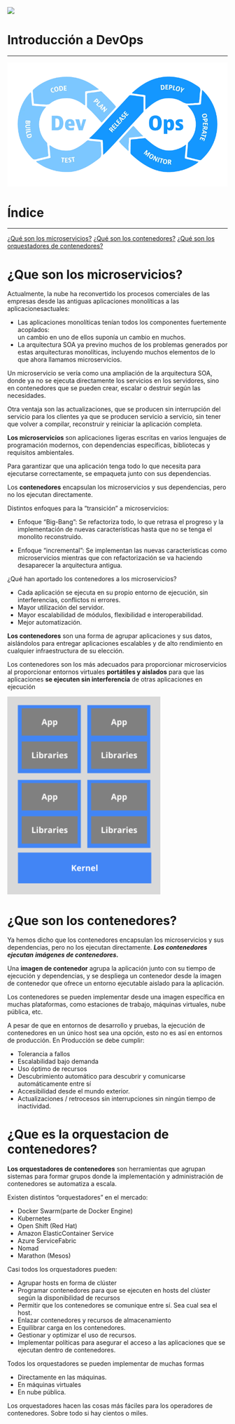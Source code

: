 ![](../../../img/TheBridge_logo.png)

# Introducción a DevOps
***

![img.png](img/img.png)
# Índice 
***

[¿Qué son los microservicios?](#que-son-los-microservicios)
[¿Qué son los contenedores?](#que-son-los-contenedores)
[¿Qué son los orquestadores de contenedores?](#que-es-la-orquestacion-de-contenedores)

# ¿Que son los microservicios?

Actualmente, la nube ha reconvertido los procesos comerciales de las empresas desde las antiguas aplicaciones 
monolíticas a las aplicacionesactuales:
- Las aplicaciones monolíticas tenían todos los componentes fuertemente acoplados:     
  un cambio en uno de ellos suponía un cambio en muchos.
- La arquitectura SOA ya previno muchos de los problemas generados por estas arquitecturas monolíticas, 
  incluyendo muchos elementos de lo que ahora llamamos microservicios.

Un microservicio se vería como una ampliación de la arquitectura SOA, donde ya no se ejecuta directamente 
los servicios en los servidores, sino en contenedores que se pueden crear, escalar o destruir según las necesidades.

Otra ventaja son las actualizaciones, que se producen sin interrupción del servicio para los clientes ya que se 
producen servicio a servicio, sin tener que volver a compilar, reconstruir y reiniciar la aplicación completa.

**Los microservicios** son aplicaciones ligeras escritas en varios lenguajes de programación modernos, con dependencias 
específicas, bibliotecas y requisitos ambientales.

Para garantizar que una aplicación tenga todo lo que necesita para ejecutarse correctamente, se empaqueta junto con sus 
dependencias.

Los **contenedores** encapsulan los microservicios y sus dependencias, pero no los ejecutan directamente.

Distintos enfoques para la “transición” a microservicios:

- Enfoque “Big-Bang”: Se refactoriza todo, lo que retrasa el progreso y la implementación de nuevas características 
hasta que no se tenga el monolito reconstruido.

- Enfoque “incremental”: Se implementan las nuevas características como microservicios mientras que con refactorización 
se va haciendo desaparecer la arquitectura antigua.

¿Qué han aportado los contenedores a los microservicios?

- Cada aplicación se ejecuta en su propio entorno de ejecución, sin interferencias, conflictos ni errores.
- Mayor utilización del servidor.
- Mayor escalabilidad de módulos, flexibilidad e interoperabilidad.
- Mejor automatización.

**Los contenedores** son una forma de agrupar aplicaciones y sus datos, aislándolos para entregar aplicaciones escalables 
y de alto rendimiento en cualquier infraestructura de su elección.

Los contenedores son los más adecuados para proporcionar microservicios al proporcionar entornos virtuales 
**portátiles y aislados** para que las aplicaciones **se ejecuten sin interferencia** de otras aplicaciones en ejecución

![img.png](img/Introduccion_contenedores_01.png)


# ¿Que son los contenedores?

Ya hemos dicho que los contenedores encapsulan los microservicios y sus dependencias, pero no los ejecutan directamente. 
**_Los contenedores ejecutan_** **_imágenes de contenedores._**

Una **imagen de contenedor** agrupa la aplicación junto con su tiempo de ejecución y dependencias, y se despliega un 
contenedor desde la imagen de contenedor que ofrece un entorno ejecutable aislado para la aplicación.

Los contenedores se pueden implementar desde una imagen específica en muchas plataformas, como estaciones de trabajo, 
máquinas virtuales, nube pública, etc.

A pesar de que en entornos de desarrollo y pruebas, la ejecución de contenedores en un único host sea una opción, 
esto no es así en entornos de producción. En Producción se debe cumplir:
- Tolerancia a fallos
- Escalabilidad bajo demanda
- Uso óptimo de recursos
- Descubrimiento automático para descubrir y comunicarse automáticamente entre sí
- Accesibilidad desde el mundo exterior.
- Actualizaciones / retrocesos sin interrupciones sin ningún tiempo de inactividad.

# ¿Que es la orquestacion de contenedores?

**Los orquestadores de contenedores** son herramientas que agrupan sistemas para formar grupos donde la implementación 
y administración de contenedores se automatiza a escala.

Existen distintos “orquestadores” en el mercado:
- Docker Swarm(parte de Docker Engine)
- Kubernetes
- Open Shift (Red Hat)
- Amazon ElasticContainer Service
- Azure ServiceFabric
- Nomad
- Marathon (Mesos)


Casi todos los orquestadores pueden:
- Agrupar hosts en forma de clúster
- Programar contenedores para que se ejecuten en hosts del clúster según la disponibilidad de recursos
- Permitir que los contenedores se comunique entre sí. Sea cual sea el host.
- Enlazar contenedores y recursos de almacenamiento
- Equilibrar carga en los contenedores.
- Gestionar y optimizar el uso de recursos.
- Implementar políticas para asegurar el acceso a las aplicaciones que se ejecutan dentro de contenedores.


Todos los orquestadores se pueden implementar de muchas formas
- Directamente en las máquinas.
- En máquinas virtuales
- En nube pública.

Los orquestadores hacen las cosas más fáciles para los operadores de contenedores. Sobre todo si hay cientos o miles.
